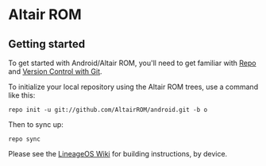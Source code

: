Altair ROM
==========

Getting started
---------------

To get started with Android/Altair ROM, you'll need to get
familiar with [Repo](https://source.android.com/source/using-repo.html) and [Version Control with Git](https://source.android.com/source/version-control.html).

To initialize your local repository using the Altair ROM trees, use a command like this:
```
repo init -u git://github.com/AltairROM/android.git -b o
```
Then to sync up:
```
repo sync
```
Please see the [LineageOS Wiki](https://wiki.lineageos.org/) for building instructions, by device.
